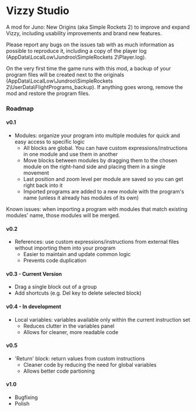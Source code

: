 # Vizzy Studio

A mod for Juno: New Origins (aka Simple Rockets 2) to improve and expand Vizzy, including usability improvements and brand new features.

Please report any bugs on the issues tab with as much information as possible to reproduce it, including a copy of the player log (AppData\LocalLow\Jundroo\SimpleRockets 2\Player.log).

On the very first time the game runs with this mod, a backup of your program files will be created next to the originals (AppData\LocalLow\Jundroo\SimpleRockets 2\UserData\FlightPrograms_backup). If anything goes wrong, remove the mod and restore the program files.

### Roadmap

#### v0.1
- Modules: organize your program into multiple modules for quick and easy access to specific logic
  - All blocks are global. You can have custom expressions/instructions in one module and use them in another
  - Move blocks between modules by dragging them to the chosen module on the right-hand side and placing them in a single movement
  - Last position and zoom level per module are saved so you can get right back into it
  - Imported programs are added to a new module with the program's name (unless it already has modules of its own)

Known issues: when importing a program with modules that match existing modules' name, those modules will be merged.

#### v0.2
- References: use custom expressions/instructions from external files without importing them into your program
  - Easier to maintain and update common logic
  - Prevents code duplication

#### v0.3 - Current Version
- Drag a single block out of a group
- Add shortcuts (e.g. Del key to delete selected block)

#### v0.4 - In development
- Local variables: variables available only within the current instruction set
  - Reduces clutter in the variables panel
  - Allows for cleaner, more readable code

#### v0.5
- 'Return' block: return values from custom instructions
  - Cleaner code by reducing the need for global variables
  - Allows better code partioning

#### v1.0
- Bugfixing
- Polish
